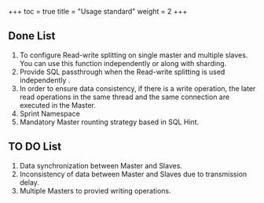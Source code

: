 +++
toc = true
title = "Usage standard"
weight = 2
+++

## Done List

1. To configure Read-write splitting on single master and multiple slaves. You can use this function independently or along with sharding.
1. Provide SQL passthrough when the Read-write splitting is used independently .
1. In order to ensure data consistency, if there is a write operation, the later read operations in the same thread and the same connection are executed in the Master.
1. Sprint Namespace
1. Mandatory Master rounting strategy based in SQL Hint.

## TO DO List

1. Data synchronization between Master and Slaves.
1. Inconsistency of data between Master and Slaves due to transmission delay.
1. Multiple Masters to provied writing operations.